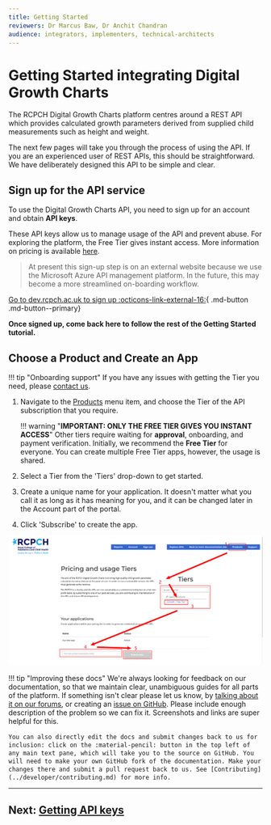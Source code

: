 ```yaml
---
title: Getting Started
reviewers: Dr Marcus Baw, Dr Anchit Chandran
audience: integrators, implementers, technical-architects
---
```

# Getting Started integrating Digital Growth Charts

The RCPCH Digital Growth Charts platform centres around a REST API which provides calculated growth parameters derived from supplied child measurements such as height and weight.

The next few pages will take you through the process of using the API. If you are an experienced user of REST APIs, this should be straightforward. We have deliberately designed this API to be simple and clear.

## Sign up for the API service

To use the Digital Growth Charts API, you need to sign up for an account and obtain **API keys**.

These API keys allow us to manage usage of the API and prevent abuse. For exploring the platform, the Free Tier gives instant access. More information on pricing is available [here](../products/pricing.md).

> At present this sign-up step is on an external website because we use the Microsoft Azure API management platform. In the future, this may become a more streamlined on-boarding workflow.

[Go to dev.rcpch.ac.uk to sign up :octicons-link-external-16:](https://dev.rcpch.ac.uk/signup){ .md-button .md-button--primary}

**Once signed up, come back here to follow the rest of the Getting Started tutorial.**
## Choose a Product and Create an App

!!! tip "Onboarding support"
    If you have any issues with getting the Tier you need, please [contact us](../about/contact.md).

1. Navigate to the [Products](https://dev.rcpch.ac.uk/product) menu item, and choose the Tier of the API subscription that you require.

    !!! warning "**IMPORTANT: ONLY THE FREE TIER GIVES YOU INSTANT ACCESS**"
        Other tiers require waiting for **approval**, onboarding, and payment verification. Initially, we recommend the **Free Tier** for everyone. You can create multiple Free Tier apps, however, the usage is shared.

2. Select a Tier from the 'Tiers' drop-down to get started.

3. Create a unique name for your application. It doesn't matter what you call it as long as it has meaning for you, and it can be changed later in the Account part of the portal.

4. Click 'Subscribe' to create the app.

![create-an-app](../_assets/_images/create-an-app.png)

!!! tip "Improving these docs"
    We're always looking for feedback on our documentation, so that we maintain clear, unambiguous guides for all parts of the platform. If something isn't clear please let us know, by [talking about it on our forums](https://openhealthhub.org/c/rcpch-digital-growth-charts), or creating an [issue on GitHub](https://github.com/rcpch/digital-growth-charts-documentation/issues). Please include enough description of the problem so we can fix it. Screenshots and links are super helpful for this.

    You can also directly edit the docs and submit changes back to us for inclusion: click on the :material-pencil: button in the top left of any main text pane, which will take you to the source on GitHub. You will need to make your own GitHub fork of the documentation. Make your changes there and submit a pull request back to us. See [Contributing](../developer/contributing.md) for more info.

-----

## Next: [Getting API keys](../integrator/api-keys.md)
